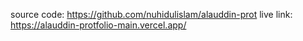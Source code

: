 source code: https://github.com/nuhidulislam/alauddin-prot 
live link: https://alauddin-protfolio-main.vercel.app/

